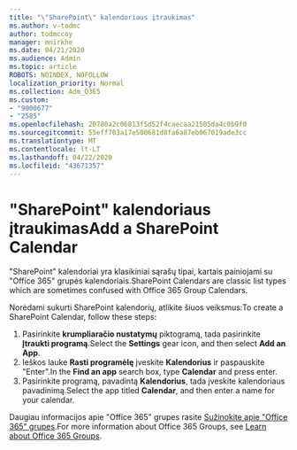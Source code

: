 ```yaml
---
title: "\"SharePoint\" kalendoriaus įtraukimas"
ms.author: v-todmc
author: todmccoy
manager: mnirkhe
ms.date: 04/21/2020
ms.audience: Admin
ms.topic: article
ROBOTS: NOINDEX, NOFOLLOW
localization_priority: Normal
ms.collection: Adm_O365
ms.custom:
- "9000677"
- "2585"
ms.openlocfilehash: 20780a2c06813f5d52f4caecaa21505da4c0b9f0
ms.sourcegitcommit: 55eff703a17e500681d8fa6a87eb067019ade3cc
ms.translationtype: MT
ms.contentlocale: lt-LT
ms.lasthandoff: 04/22/2020
ms.locfileid: "43671357"
---
```

# <a name="add-a-sharepoint-calendar"></a><span data-ttu-id="89974-102">"SharePoint" kalendoriaus įtraukimas</span><span class="sxs-lookup"><span data-stu-id="89974-102">Add a SharePoint Calendar</span></span>

<span data-ttu-id="89974-103">"SharePoint" kalendoriai yra klasikiniai sąrašų tipai, kartais painiojami su "Office 365" grupės kalendoriais.</span><span class="sxs-lookup"><span data-stu-id="89974-103">SharePoint Calendars are classic list types which are sometimes confused with Office 365 Group Calendars.</span></span>
 
<span data-ttu-id="89974-104">Norėdami sukurti SharePoint kalendorių, atlikite šiuos veiksmus:</span><span class="sxs-lookup"><span data-stu-id="89974-104">To create a SharePoint Calendar, follow these steps:</span></span>
 
1.  <span data-ttu-id="89974-105">Pasirinkite **krumpliaračio nustatymų** piktogramą, tada pasirinkite **Įtraukti programą**.</span><span class="sxs-lookup"><span data-stu-id="89974-105">Select the **Settings** gear icon, and then select **Add an App**.</span></span>
2.  <span data-ttu-id="89974-106">Ieškos lauke **Rasti programėlę** įveskite **Kalendorius** ir paspauskite "Enter".</span><span class="sxs-lookup"><span data-stu-id="89974-106">In the **Find an app** search box, type **Calendar** and press enter.</span></span>
3.  <span data-ttu-id="89974-107">Pasirinkite programą, pavadintą **Kalendorius**, tada įveskite kalendoriaus pavadinimą.</span><span class="sxs-lookup"><span data-stu-id="89974-107">Select the app titled **Calendar**, and then enter a name for your calendar.</span></span>

<span data-ttu-id="89974-108">Daugiau informacijos apie "Office 365" grupes rasite [Sužinokite apie "Office 365" grupes](https://support.office.com/article/Learn-about-Office-365-groups-b565caa1-5c40-40ef-9915-60fdb2d97fa2).</span><span class="sxs-lookup"><span data-stu-id="89974-108">For more information about Office 365 Groups, see [Learn about Office 365 Groups](https://support.office.com/article/Learn-about-Office-365-groups-b565caa1-5c40-40ef-9915-60fdb2d97fa2).</span></span>

